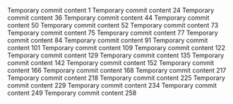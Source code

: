 Temporary commit content 1
Temporary commit content 24
Temporary commit content 36
Temporary commit content 44
Temporary commit content 50
Temporary commit content 52
Temporary commit content 73
Temporary commit content 75
Temporary commit content 77
Temporary commit content 84
Temporary commit content 91
Temporary commit content 101
Temporary commit content 109
Temporary commit content 122
Temporary commit content 129
Temporary commit content 135
Temporary commit content 142
Temporary commit content 152
Temporary commit content 166
Temporary commit content 168
Temporary commit content 217
Temporary commit content 218
Temporary commit content 225
Temporary commit content 229
Temporary commit content 234
Temporary commit content 249
Temporary commit content 258
